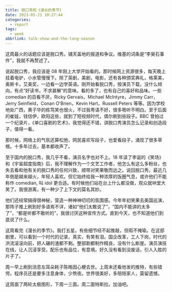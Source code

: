 ```yaml
---
title: 脱口秀和《漫长的季节》
date: 2023-05-21 10:27:44
categories:
  - report
tags:
  - week
abbrlink: talk-show-and-the-long-season
---
```


这周最火的话题应该是脱口秀。铺天盖地的报道和争议。维基的词条是“李昊石事件”，我就不再赘述了。

说起脱口秀，我应该是 08 年刚上大学开始看的。那时候网上资源很多，每天晚上挂着电驴，小水管慢慢下。除了英剧，美剧，电影，还有各种颁奖典礼，格莱美，奥斯卡，艾美奖，一边看一边学英语。刚开始看脱口秀，按演员下载，没什么倾向，有点“好读书，不求甚解”的意味。看的多了，也有自己的喜好和品味。一些 comedian 的百看不厌，Ricky Gervais，Michael McIntyre，Jimmy Carr，Jerry Seinfield，Conan O'Brien，Kevin Hart，Russell Peters 等等。因为学校地处广西，黄子华的栋笃笑也很火，不过我粤语不好，很多哏听不明白。至于后面的崔娃，钱信伊，欧阳这些，就到了短视频时代，偶尔刷到些段子。BBC 曾拍过一个纪录片，《单口喜剧的艺术》，我觉得还不错，讲脱口秀演员怎么记录和创造段子，值得一看。

那时候，网络上的气氛还算松弛，网民喜欢写段子，也爱看段子，涌现了很多草根。十多年过去，基本都收声了。

至于国内的脱口秀，我几乎不看，演员名字也对不上。18 年读了李诞的《笑场》和《宇宙超度指南》后，我不理解作为一个文艺工作者，他怎么有这么多粉丝，也失去看和他有关的脱口秀的任何兴致，顺带对笑果敬而远之。说回脱口秀，最近几年倒是越来越火，年轻人喜欢。但它始终给我一种浓厚的饭圈气息，或许他们不能称作 comedian, 叫 idol 更合适。有时候他们站在台上什么都没做，观众就哄堂大笑了。我很游离，有一种少了上下文的莫名其妙。

他们还经常搞得很神秘，营造一种神神叨叨的氛围感。今年年初笑果去美国巡演，那阵子推上刷到好多语焉不详，诸如“他们太敢说了”，“国内不能讲的太多了”，“都是听都不敢听的”，我很讨厌这种宣传方式。直到今天，也不知道他们到底说了什么。

这周看完《漫长的季节》。我打五星。有些细节经不起推敲，但瑕不掩瑜。在这部剧里，可以看到一个时代的记录，真实，有笑有泪。国企改革，工人下岗，时代的洪流滚滚向前，把人碾的渣都不剩。整部剧都制作精良，没有什么断崖。演员演技在线，让人沉浸享受。配乐也有品位，有意境。好久没有看到没废话，引人入胜的片子了。

周一早上刷到消息左耳朵耗子陈皓因心梗去世。上周末还看他发的推特，有些错愕。程序员还是要多注意身体，少熬夜。世界很美好，多陪陪家人，莫留遗憾。

这周面了两轮太极图形，下周一三面。周二面特斯拉。加油吧。

